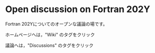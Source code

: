   # Open discussion on Fortran 202Y
  Fortran 202Yについてのオープンな議論の場です。

  ホームページへは，"Wiki" のタグをクリック
  
  議論へは，"Discussions" のタグをクリック
